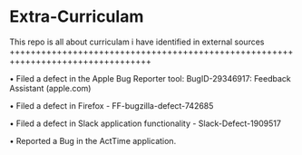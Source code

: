 # Extra-Curriculam
This repo is all about curriculam i have identified in external sources
+++++++++++++++++++++++++++++++++++++++++++++++++++++++++++++++++++++++++++++++++


•	Filed a defect in the Apple Bug Reporter tool: BugID-29346917: Feedback Assistant (apple.com)

•	Filed a defect in Firefox - FF-bugzilla-defect-742685

•	Filed a defect in Slack application functionality -  Slack-Defect-1909517

•	Reported a Bug in the ActTime application.

